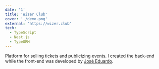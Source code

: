 ```yaml
---
date: '1'
title: 'Wizer Club'
cover: './demo.png'
external: 'https://wizer.club'
tech:
  - TypeScript
  - Nest.js
  - TypeORM
---
```


Platform for selling tickets and publicizing events. I created the back-end while the front-end was developed by [José Eduardo](https://www.linkedin.com/in/jose-eduardo-rodrigues-lopes/).
